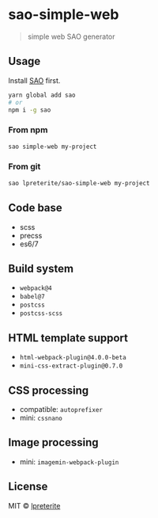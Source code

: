 # sao-simple-web

> simple web SAO generator

## Usage

Install [SAO](https://github.com/saojs/sao) first.

```bash
yarn global add sao
# or
npm i -g sao
```

### From npm

```bash
sao simple-web my-project
```

### From git

```bash
sao lpreterite/sao-simple-web my-project
```

## Code base

- scss
- precss
- es6/7

## Build system

- `webpack@4`
- `babel@7`
- `postcss`
- `postcss-scss`

## HTML template support

- `html-webpack-plugin@4.0.0-beta`
- `mini-css-extract-plugin@0.7.0`

## CSS processing

- compatible: `autoprefixer`
- mini: `cssnano`

## Image processing

- mini: `imagemin-webpack-plugin`


## License

MIT &copy; [lpreterite](lpreterite)
